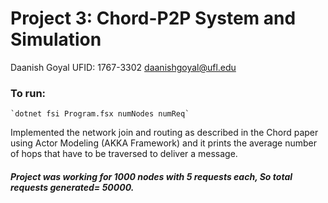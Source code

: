 # Project 3: Chord-P2P System and Simulation


Daanish Goyal
UFID: 1767-3302
daanishgoyal@ufl.edu


### To run:

    `dotnet fsi Program.fsx numNodes numReq`
    
    
    
Implemented the network join and routing as described in the Chord paper using Actor Modeling (AKKA Framework) and it prints the average number of hops that have to be traversed to deliver a message.


##### Project was working for 1000 nodes with 5 requests each, So total requests generated= 50000.